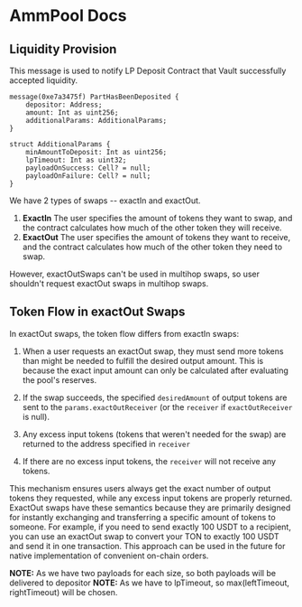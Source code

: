 # AmmPool Docs

## Liquidity Provision

This message is used to notify LP Deposit Contract that Vault successfully accepted liquidity.

```tact
message(0xe7a3475f) PartHasBeenDeposited {
    depositor: Address;
    amount: Int as uint256;
    additionalParams: AdditionalParams;
}

struct AdditionalParams {
    minAmountToDeposit: Int as uint256;
    lpTimeout: Int as uint32;
    payloadOnSuccess: Cell? = null;
    payloadOnFailure: Cell? = null;
}
```

We have 2 types of swaps -- exactIn and exactOut.

1. **ExactIn** The user specifies the amount of tokens they want to swap, and the contract calculates how much of the other token they will receive.
2. **ExactOut** The user specifies the amount of tokens they want to receive, and the contract calculates how much of the other token they need to swap.

However, exactOutSwaps can't be used in multihop swaps, so user shouldn't request exactOut swaps in multihop swaps.

## Token Flow in exactOut Swaps

In exactOut swaps, the token flow differs from exactIn swaps:

1. When a user requests an exactOut swap, they must send more tokens than might be needed to fulfill the desired output amount. This is because the exact input amount can only be calculated after evaluating the pool's reserves.

2. If the swap succeeds, the specified `desiredAmount` of output tokens are sent to the `params.exactOutReceiver` (or the `receiver` if `exactOutReceiver` is null).

3. Any excess input tokens (tokens that weren't needed for the swap) are returned to the address specified in `receiver`

4. If there are no excess input tokens, the `receiver` will not receive any tokens.

This mechanism ensures users always get the exact number of output tokens they requested, while any excess input tokens are properly returned.
ExactOut swaps have these semantics because they are primarily designed for instantly exchanging and transferring a specific amount of tokens to someone. For example, if you need to send exactly 100 USDT to a recipient, you can use an exactOut swap to convert your TON to exactly 100 USDT and send it in one transaction. This approach can be used in the future for native implementation of convenient on-chain orders.

**NOTE:** As we have two payloads for each size, so both payloads will be delivered to depositor
**NOTE:** As we have to lpTimeout, so max(leftTimeout, rightTimeout) will be chosen.
